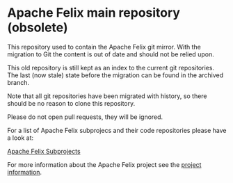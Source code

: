 # Apache Felix main repository (obsolete)

This repository used to contain the Apache Felix git mirror. With the migration to Git
the content is out of date and should not be relied upon.

This old repository is still kept as an index to the current git repositories. The last (now stale) state before the migration can be found in the archived branch.

Note that all git repositories have been migrated with history, so there should be no reason to clone this repository.

Please do not open pull requests, they will be ignored.


For a list of Apache Felix subprojecs and their code repositories please have a look at:

[Apache Felix Subprojects](https://felix.apache.org/documentation/subprojects.html) 


For more information about the Apache Felix project see the [project information](https://felix.apache.org).
